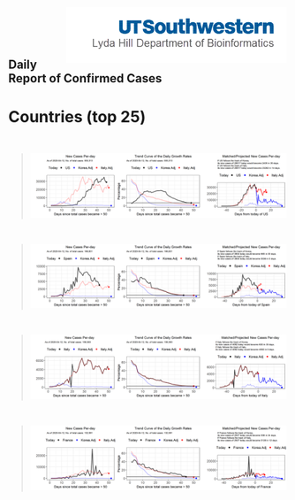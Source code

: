 <img align="right"  height="100" src="/doc/utsw-master-logo-cmyk+BI.png">

<p>&nbsp;</p>

<p>&nbsp;</p>

## Daily Report of Confirmed Cases
# Countries (top 25)  

<p>&nbsp;</p>

>![img](/output/countries_uptodate/US_3plot_combined.png)

<p>&nbsp;</p>

>![img](/output/countries_uptodate/Spain_3plot_combined.png)

<p>&nbsp;</p>

>![img](/output/countries_uptodate/Italy_3plot_combined.png)

<p>&nbsp;</p>

>![img](/output/countries_uptodate/France_3plot_combined.png)

<p>&nbsp;</p>



